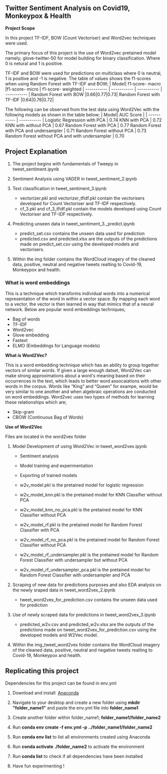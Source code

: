 ## **Twitter Sentiment Analysis on Covid19, Monkeypox & Health**

**Project Scope**

In this project TF-IDF, BOW (Count Vectoriser) and Word2vec techniques were used. 

The primary focus of this project is the use of Word2vec pretained model namely; glove-twitter-50 for model building for binary classification. Where 0 is netural and 1 is positive.

TF-IDF and BOW were used for predictions on multiclass where 0 is neutral, 1 is positive and -1 is negative. The table of values shows the f1-scores when using Random Forest with TF-IDF and BOW;
|  Model| f1-score- macro |f1-score- micro | f1-score- weighted
| ----------- | ----------- | ----------- | ----------- |
Random Forest with BOW |0.66|0.77|0.73|
Random Forest with TF-IDF |0.64|0.76|0.72|

The following can be observed from the test data using Word2Vec with the following models as shown in the table below;
|  Model| AUC Score |
| ----------- | ----------- |
Logistic Regression with PCA   | 0.74
KNN with PCA   | 0.72
KNN with without PCA   | 0.67
Random Forest with PCA  | 0.77
Random Forest with PCA and undersampler | 0.71
Random Forest without PCA  | 0.73
Random Forest without PCA and with undersampler | 0.70

## **Project Explanation**  

1. The project begins with fundamentals of Tweepy in tweet_sentiment.ipynb

2. Sentiment Analysis using VADER in tweet_sentiment_2.ipynb

3. Text classification in tweet_sentiment_3.ipynb
    - vectorizer.pkl and vectorizer_tfidf.pkl contain the vectorisers developed for Count Vectoriser and TF-IDF respectively.
    - cf_3.pkl and cf_3_tfidf.pkl contain the models developed using Count Vectoriser and TF-IDF respectively.

4. Predicting unseen data in tweet_sentiment_3._predict.ipynb
    - predict_set.csv contains the unseen data used for prediction
    - predicted.csv and predicted.xlsx are the outputs of the predictions made on predict_set.csv using the developed models and vectorisers.

5. Within the img folder contains the WordCloud imagery of the cleaned data, positive, neutral and negative tweets realting to Covid-19, Monkeypox and health.

### **What is word embeddings**

This is a technique which transforms individual words into a numerical representation of the word in within a vector space. By mapping each word to a vector, the vector is then learned in way that mimics that of a neural network. Below are popular word embeddings techniques;
- Bag of words
- TF-IDF
- Word2vec
- Glove embedding
- Fastext
- ELMO (Embeddings for Language models)

**What is Word2Vec?**

This is a word embedding technique which has an ability to group together vectors of similar words. If given a large enough datset, Word2Vec can make strong approximations about a word's meaning based on their occurrences in the text, which leads to better word assocaiations with other words in the corpus. Words like “King” and “Queen” for exampe, would be very similar to one another and when algebraic operations are conducted on word embeddings.
Word2vec uses two types of methods for learning these relationships which are; 
- Skip-gram
- CBOW (Continuous Bag of Words)

**Use of Word2Vec**

Files are located in the word2vex folder

1. Model Development of using Word2Vec in tweet_word2vex.ipynb
    - Sentiment analysis

    - Model training and experimentation

    - Exporting of trained models
    
    - w2v_model.pkl is the pretained model for logistic regression

    - w2v_model_knn.pkl is the pretained model for KNN Classifier without PCA

    - w2v_model_knn_no_pca.pkl is the pretained model for KNN Classifier without PCA
 
    - w2v_model_rf.pkl is the pretained model for Random Forest Classifier with PCA

    - w2v_model_rf_no_pca.pkl is the pretained model for Random Forest Classifier without PCA
 
    - w2v_model_rf_undersampler.pkl is the pretained model for Random Forest Classifier with undersampler but without PCA

    - w2v_model_rf_undersampler_pca.pkl is the pretained model for Random Forest Classifier with undersampler and PCA

2. Scraping of new data for predictions purposes and also EDA analysis on the newly sraped data in tweet_word2vex_2.ipynb
    - tweet_word2vex_for_prediction.csv contains the unseen data used for prediction

3. Use of newly scraped data for predictions in tweet_word2vex_3.ipynb
    - predicted_w2v.csv and predicted_w2v.xlsx are the outputs of the predictions made on tweet_word2vex_for_prediction.csv using the developed models and W2Vec model.

4. Within the img_tweet_word2vex folder contains the WordCloud imagery of the cleaned data, positive, neutral and negative tweets realting to Covid-19, Monkeypox and health.

## **Replicating this project**

Dependencies for this project can be found in env.yml

1. Download and install &nbsp;[Anaconda](https://www.anaconda.com/products/distribution#Downloads)

2. Navigate to your desktop and create a new folder using  **mkdir "folder_name1"** and paste the env.yml file into **folder_name1** 

3. Create another folder within folder_name1; **folder_name1/folder_name2**

4. Run **conda env create -f env.yml -p ../folder_name1/folder_name2**

5. Run **conda env list** to list all environments created using Anaconda

6. Run **conda activate ./folder_name2** to activate the environment

7. Run **conda list** to check if all dependencies have been installed

8. Have fun experimenting !
